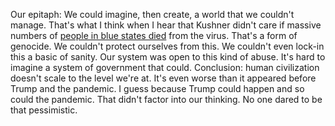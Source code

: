 Our epitaph: We could imagine, then create, a world that we couldn't manage. That's what I think when I hear that Kushner didn't care if massive numbers of <a href="https://twitter.com/JHWeissmann/status/1288930877213417474">people in blue states died</a> from the virus. That's a form of genocide. We couldn't protect ourselves from this. We couldn't even lock-in this a basic of sanity. Our system was open to this kind of abuse. It's hard to imagine a system of government that could. Conclusion: human civilization doesn't scale to the level we're at. It's even worse than it appeared before Trump and the pandemic. I guess because Trump could happen and so could the pandemic. That didn't factor into our thinking. No one dared to be that pessimistic. 
